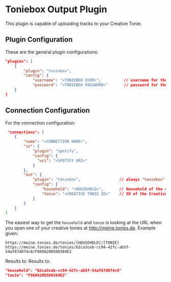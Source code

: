 # Toniebox Output Plugin
This plugin is capable of uploading tracks to your Creative Tonie.

## Plugin Configuration
These are the general plugin configurations:
```json
"plugins": [
    {
        "plugin": "toniebox",
        "config": {
            "username": "<TONIEBOX USER>",          // username for the login
            "password": "<TONIEBOX PASSWORD>"       // password for the login
    }
]
``` 

## Connection Configuration
For the connection configuration:
```json
 "connections": [
    {
        "name": "<CONNECTION NAME>",
        "in": {
            "plugin": "spotify",
            "config": {
              "uri": "<SPOTIFY URI>"
            }
        },
        "out": {
            "plugin": "toniebox",                 // always "toniebox" for the Toniebox plugin
            "config": {
                "household": "<HOUSEHOLD>",       // Household of the creative Tonie
                "tonie": "<CREATIVE TONIE ID>"    // ID of the Creative Tonie
            }
        }
    }
]
```

The easiest way to get the `household` and `tonie` is looking at the URL when you open one of your creative tonies at http://meine.tonies.de.
Example given:
```text
https://meine.tonies.de/tonies/[HOUSEHOLD]/[TONIE]
https://meine.tonies.de/tonies/b2ca3ceb-cc94-42fc-ab5f-54af67d074c8/F969A20D500304E2
```
Results to:
Results to:
```json
"household": "b2ca3ceb-cc94-42fc-ab5f-54af67d074c8"  
"tonie": "F969A20D500304E2"
```
